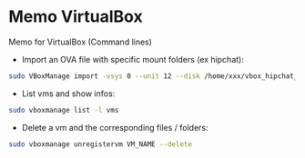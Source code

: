 # Memo VirtualBox
Memo for VirtualBox (Command lines)
* Import an OVA file with specific mount folders (ex hipchat):
```bash
sudo VBoxManage import -vsys 0 --unit 12 --disk /home/xxx/vbox_hipchat_mount/chat_history.vmdk --unit 13 --disk /home/xxx/vbox_hipchat_mount/file_store.vmdk --unit 14 --disk /home/xxx/vbox_hipchat_mount/system.vmdk --ostype Ubuntu_64 -eula accept --vmname hipchat /home/xxx/hipchat/HipChat.ova
```
* List vms and show infos:
```bash
sudo vboxmanage list -l vms
```
* Delete a vm and the corresponding files / folders:
```bash
sudo vboxmanage unregistervm VM_NAME --delete
```
